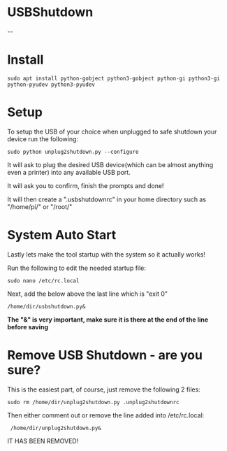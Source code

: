 # USBShutdown

--

# Install

    sudo apt install python-gobject python3-gobject python-gi python3-gi python-pyudev python3-pyudev

# Setup 

To setup the USB of your choice when unplugged to safe shutdown your device run the following:

    sudo python unplug2shutdown.py --configure

It will ask to plug the desired USB device(which can be almost anything even a printer)
into any available USB port. 

It will ask you to confirm, finish the prompts and done!

It will then create a ".usbshutdownrc" in your home directory such as "/home/pi/" or "/root/"

# System Auto Start

Lastly lets make the tool startup with the system so it actually works!

Run the following to edit the needed startup file:

    sudo nano /etc/rc.local

Next, add the below above the last line which is "exit 0"

    /home/dir/usbshutdown.py&

**The "&" is very important, make sure it is there at the end of the line before saving**

# Remove USB Shutdown - are you sure?

This is the easiest part, of course, just remove the following 2 files:

    sudo rm /home/dir/unplug2shutdown.py .unplug2shutdownrc

Then either comment out or remove the line added into /etc/rc.local:

     /home/dir/unplug2shutdown.py&

IT HAS BEEN REMOVED!
